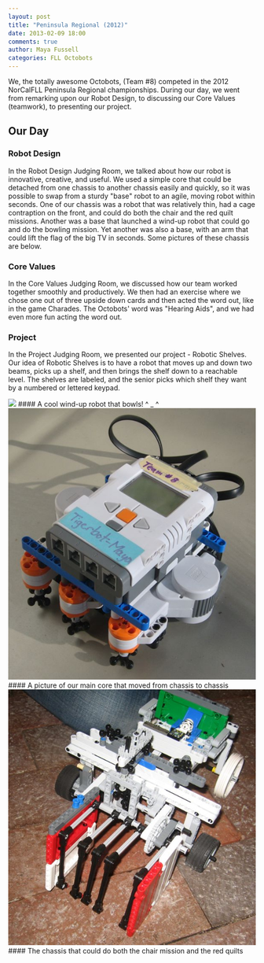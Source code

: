 ```yaml
---
layout: post
title: "Peninsula Regional (2012)"
date: 2013-02-09 18:00
comments: true
author: Maya Fussell
categories: FLL Octobots
---
```


We, the totally awesome Octobots, (Team #8) competed in the 2012 NorCalFLL Peninsula Regional championships. During our day, we went from remarking upon our Robot Design, to discussing our Core Values (teamwork), to presenting our project.

## Our Day
### Robot Design

In the Robot Design Judging Room, we talked about how our robot is innovative, creative, and useful. We used a simple core that could be detached from one chassis to another chassis easily and quickly, so it was possible to swap from a sturdy "base" robot to an agile, moving robot within seconds. One of our chassis was a robot that was relatively thin, had a cage contraption on the front, and could do both the chair and the red quilt missions. Another was a base that launched a wind-up robot that could go and do the bowling mission. Yet another was also a base, with an arm that could lift the flag of the big TV in seconds.
    Some pictures of these chassis are below.

<!-- more -->

### Core Values

In the Core Values Judging Room, we discussed how our team worked together smoothly and productively. We then had an exercise where we chose one out of three upside down cards and then acted the word out, like in the game Charades. The Octobots' word was "Hearing Aids", and we had even more fun acting the word out.

### Project

In the Project Judging Room, we presented our project - Robotic Shelves. Our idea of Robotic Shelves is to have a robot that moves up and down two beams, picks up a shelf, and then brings the shelf down to a reachable level. The shelves are labeled, and the senior picks which shelf they want by a numbered or lettered keypad.

<img src="/images/peninsula-regional-2012-season/RegionalPrep_4.jpg" />
#### A cool wind-up robot that bowls! ^ _ ^

<img src="/images/peninsula-regional-2012-season/RegionalPrep_5.jpg" />
#### A picture of our main core that moved from chassis to chassis

<img src="/images/peninsula-regional-2012-season/RegionalPrep_3.jpg" />
#### The chassis that could do both the chair mission and the red quilts
